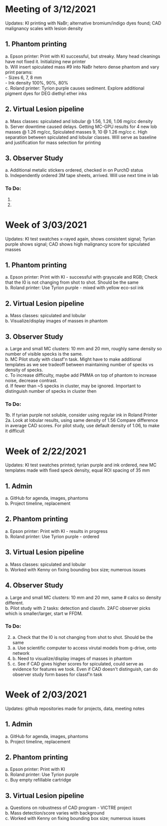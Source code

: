 # Meeting of 3/12/2021
Updates: KI printing with NaBr; alternative bromium/indigo dyes found; CAD malignancy scales with lesion density

## 1. Phantom printing
a.	Epson printer: Print with KI successful, but streaky. Many head cleanings have not fixed it. Initializing new printer <br>
b.  Will insert spiculated mass #9 into NaBr hetero dense phantom and vary print params: <br>
        - Sizes 6, 7, 8 mm <br>
        - Ink density 100%, 90%, 80% <br>
c.	Roland printer: Tyrion purple causes sediment. Explore additional pigment dyes for DEG diethyl ether inks <br>

## 2. Virtual Lesion pipeline
a.	Mass classes: spiculated and lobular @ 1.56, 1.26, 1.06 mg/cc density <br>
b.    Server downtime caused delays. Getting MC-GPU results for 4 new lob masses @ 1.26 mg/cc, Spiculated masses 9, 10 @ 1.26 mg/cc
c.	High separation between spiculated and lobular classes. Will serve as baseline and justification for mass selection for printing <br>

## 3. Observer Study
a.  Additional metalic stickers ordered, checked in on PurchD status <br>
b.  Independently ordered 3M tape sheets, arrived. Will use next time in lab

### To Do:
1.  <br>
2.  <br>


# Week of 3/03/2021
Updates: KI test swatches x-rayed again, shows consistent signal; Tyrian purple shows signal; CAD shows high malignancy score for spiculated masses

## 1. Phantom printing
a.	Epson printer: Print with KI - successful with grayscale and RGB; Check that the I0 is not changing from shot to shot. Should be the same<br>
b.	Roland printer: Use Tyrion purple - mixed with yellow eco-sol ink

## 2. Virtual Lesion pipeline
a.	Mass classes: spiculated and lobular <br>
b.	Visualize/display images of masses in phantom <br>

## 3. Observer Study
a.  Large and small MC clusters: 10 mm and 20 mm, roughly same density so number of visible specks is the same. <br>
b.  MC Pilot study with classf'n task. Might have to make additional templates as we see tradeoff between maintaining number of specks vs density of specks. <br>
c.  To increase difficulty, maybe add PMMA on top of phantom to increase noise, decrease contrast. <br>
d.  If fewer than ~5 specks in cluster, may be ignored. Important to distinguish number of specks in cluster then <br>

### To Do:
1b. If tyrian purple not soluble, consider using regular ink in Roland Printer <br>
2a. Look at lobular results, using same density of 1.56 Compare difference in average CAD scores. For pilot study, use default density of 1.06, to make it difficult <br>


# Week of 2/22/2021
Updates: KI test swatches printed; tyrian purple and ink ordered, new MC templates made with fixed speck density, equal ROI spacing of 35 mm

## 1. Admin
a.	GitHub for agenda, images, phantoms <br>
b.	Project timeline, replacement <br>

## 2. Phantom printing
a.	Epson printer: Print with KI - results in progress <br>
b.	Roland printer: Use Tyrion purple - ordered <br>

## 3. Virtual Lesion pipeline
a.	Mass classes: spiculated and lobular <br>
b.	Worked with Kenny on fixing bounding box size; numerous issues <br>

## 4. Observer Study
a.  Large and small MC clusters: 10 mm and 20 mm, same # calcs so density different. <br>
b.  Pilot study with 2 tasks: detection and classfn. 2AFC observer picks which is smaller/larger, start w FFDM. <br>

### To Do:
2. a. Check that the I0 is not changing from shot to shot. Should be the same <br>
3. a. Use scientific computer to access virutal models from g-drive, onto network <br>
3. b. Need to visualize/display images of masses in phantom <br>
3. c. See if CAD gives higher scores for spiculated, could serve as evidence for features we took. Even if CAD doesn't distinguish, can do observer study form bases for classf'n task <br>


# Week of 2/03/2021
Updates: github repositories made for projects, data, meeting notes

## 1.	Admin
  a.	GitHub for agenda, images, phantoms <br>
  b.	Project timeline, replacement <br>

## 2.	Phantom printing
  a.	Epson printer: Print with KI <br>
  b.	Roland printer: Use Tyrion purple <br>
  c.	Buy empty refillable cartridge <br>

## 3.	Virtual Lesion pipeline
  a.	Questions on robustness of CAD program - VICTRE project <br>
  b.	Mass detection/score varies with background <br>
  c.	Worked with Kenny on fixing bounding box size; numerous issues <br>
